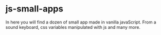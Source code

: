 # js-small-apps
In here you will find a dozen of small app made in vanilla javaScript. From a sound keyboard, css variables manipulated with js and many more.
